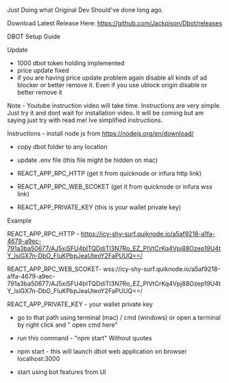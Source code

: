 Just Doing what Original Dev Should've done long ago.

Download Latest Release Here: https://github.com/Jackpison/Dbot/releases


DBOT Setup Guide

Update
- 1000 dbot token holding implemented 
- price update fixed 
- if you are having price update problem again disable all kinds of ad blocker or better remove it. Even if you use ublock origin disable or better remove it


Note - Youtube instruction video will take time. Instructions are very simple. Just try it and dont wait for installation video. It will be coming but am saying just try with read me! Ive simplified instructions.

Instructions -
install node js from https://nodejs.org/en/download/

- copy dbot folder to any location 
- update .env file (this file might be hidden on mac)

- REACT_APP_RPC_HTTP (get it from quicknode or infura http link)

- REACT_APP_RPC_WEB_SCOKET (get it from quicknode or infura wss link)

- REACT_APP_PRIVATE_KEY (this is your wallet private key)


Example 

REACT_APP_RPC_HTTP - 
https://icy-shy-surf.quiknode.io/a5af9218-a1fa-4679-a9ec-791a3ba50677/AJ5xiSFU4bITQDdiTl3N7Ro_EZ_PIVtCrKq4Vpj88Ozep19U4tY_lsiGX7n-DbO_FluKPbpJeaUteoY2FaPUUQ==/

REACT_APP_RPC_WEB_SCOKET- 
wss://icy-shy-surf.quiknode.io/a5af9218-a1fa-4679-a9ec-791a3ba50677/AJ5xiSFU4bITQDdiTl3N7Ro_EZ_PIVtCrKq4Vpj88Ozep19U4tY_lsiGX7n-DbO_FluKPbpJeaUteoY2FaPUUQ==/

REACT_APP_PRIVATE_KEY - your wallet private key 


- go to that path using terminal (mac) / cmd (windows) or open a terminal by right click and " open cmd here"

- run this command - "npm start" 
Without quotes 


- npm start - this will launch dbot web application on browser localhost:3000 
- start using bot features from UI

